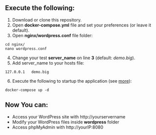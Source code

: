 ## Execute the following:

1. Download or clone this repository.
2. Open **docker-compose.yml** file and set your preferences (or leave it default).
3. Open **nginx/wordpress.conf** file folder:
```
cd nginx/
nano wordpress.conf
```
4. Change your test **server_name** on line **3** (default: *demo.big*).
5. Add server_name to your hosts file:
```
127.0.0.1   demo.big
```
6. Execute the following to startup the application (see [more](https://docs.docker.com/compose/reference/)):
```
docker-compose up -d
```

## Now You can:
- Access your WordPress site with http://yourservername
- Modify your WordPress files inside **wordpress** folder
- Access phpMyAdmin with http://yourIP:8080